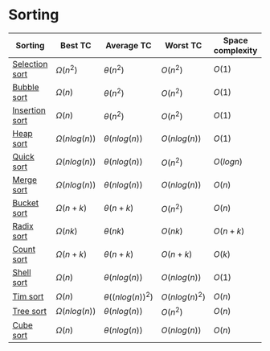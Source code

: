 # Sorting
| Sorting | Best TC | Average TC| Worst TC| Space complexity |
| --- | --- | --- | --- | --- |
| [Selection sort]() | $Ω(n^2)$ | $θ(n^2)$ | $O(n^2)$ | $O(1)$ |
| [Bubble sort]() | $Ω(n)$ | $θ(n^2)$ | $O(n^2)$ | $O(1)$ |
| [Insertion sort](insertion_sort) | $Ω(n)$ | $θ(n^2)$ | $O(n^2)$ | $O(1)$ |
| [Heap sort]() | $Ω(n log(n))$ | $θ(n log(n))$ | $O(n log(n))$ | $O(1)$ |
| [Quick sort]() | $Ω(n log(n))$ | $θ(n log(n))$ | $O(n^2)$ | $O(log n)$ |
| [Merge sort](merge_sort) | $Ω(n log(n))$ | $θ(n log(n))$ | $O(n log(n))$ | $O(n)$ |
| [Bucket sort]() | $Ω(n + k)$ | $θ(n + k)$ | $O(n^2)$ | $O(n)$ |
| [Radix sort]() | $Ω(nk)$ | $θ(nk)$ | $O(nk)$ | $O(n + k)$ |
| [Count sort]() | $Ω(n + k)$ | $θ(n + k)$ | $O(n + k)$ | $O(k)$ |
| [Shell sort]() | $Ω(n)$ | $θ(n log(n))$ | $O(n log(n))$ | $O(1)$ |
| [Tim sort]() | $Ω(n)$ | $θ((n log(n))^2)$ | $O(n log(n)^2)$ | $O(n)$ |
| [Tree sort]() | $Ω(n log(n))$ | $θ(n log(n))$ | $O(n^2)$ | $O(n)$ |
| [Cube sort]() | $Ω(n)$ | $θ(n log(n))$ | $O(n log(n))$ | $O(n)$ |
